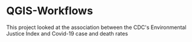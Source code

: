 # QGIS-Workflows

This project looked at the association between the CDC's Environmental Justice Index and Covid-19 case and death rates 
